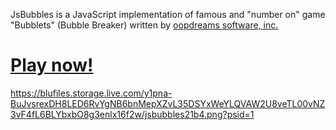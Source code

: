 JsBubbles is a JavaScript implementation of famous and "number on" game "Bubblets" (Bubble Breaker) written by [oopdreams software, inc.](http://www.oopdreams.com)

# [Play now!](http://orajo.dicoria.com/kulki/) #

https://blufiles.storage.live.com/y1pna-BuJvsrexDH8LED6RvYgNB6bnMepXZvL35DSYxWeYLQVAW2U8veTL00vNZ3vF4fL6BLYbxbO8g3enlx16f2w/jsbubbles21b4.png?psid=1
